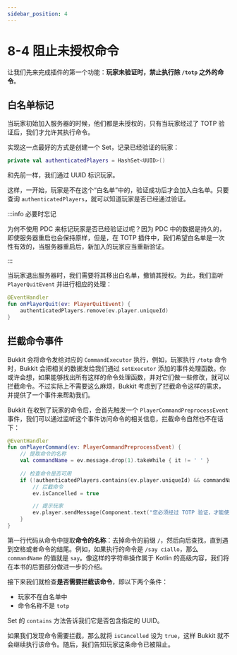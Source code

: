 ```yaml
---
sidebar_position: 4
---
```


# 8-4 阻止未授权命令

让我们先来完成插件的第一个功能：**玩家未验证时，禁止执行除 `/totp` 之外的命令**。

## 白名单标记

当玩家初始加入服务器的时候，他们都是未授权的，只有当玩家经过了 TOTP 验证后，我们才允许其执行命令。

实现这一点最好的方式是创建一个 Set，记录已经验证的玩家：

```kotlin
private val authenticatedPlayers = HashSet<UUID>()
```

和先前一样，我们通过 UUID 标识玩家。

这样，一开始，玩家是不在这个“白名单”中的，验证成功后才会加入白名单。只要查询 `authenticatedPlayers`，就可以知道玩家是否已经通过验证。

:::info 必要时忘记

为何不使用 PDC 来标记玩家是否已经验证过呢？因为 PDC 中的数据是持久的，即使服务器重启也会保持原样，但是，在 TOTP 插件中，我们希望白名单是一次性有效的，当服务器重启后，新加入的玩家应当重新验证。

:::

当玩家退出服务器时，我们需要将其移出白名单，撤销其授权。为此，我们监听 `PlayerQuitEvent` 并进行相应的处理：

```kotlin
@EventHandler
fun onPlayerQuit(ev: PlayerQuitEvent) {
    authenticatedPlayers.remove(ev.player.uniqueId)
}
```

## 拦截命令事件

Bukkit 会将命令发给对应的 `CommandExecutor` 执行，例如，玩家执行 `/totp` 命令时，Bukkit 会把相关的数据发给我们通过 `setExecutor` 添加的事件处理函数。你或许会想，如果能够找出所有这样的命令处理函数，并对它们做一些修改，就可以拦截命令。不过实际上不需要这么麻烦，Bukkit 考虑到了拦截命令这样的需求，并提供了一个事件来帮助我们。

Bukkit 在收到了玩家的命令后，会首先触发一个 `PlayerCommandPreprocessEvent` 事件，我们可以通过监听这个事件访问命令的相关信息，拦截命令自然也不在话下：

```kotlin
@EventHandler
fun onPlayerCommand(ev: PlayerCommandPreprocessEvent) {
    // 提取命令的名称
    val commandName = ev.message.drop(1).takeWhile { it != ' ' }
    
    // 检查命令是否可用
    if (!authenticatedPlayers.contains(ev.player.uniqueId) && commandName != "totp") {
        // 拦截命令
        ev.isCancelled = true

        // 提示玩家
        ev.player.sendMessage(Component.text("您必须经过 TOTP 验证，才能使用命令。"))
    }
}
```

第一行代码从命令中提取**命令的名称**：去掉命令的前缀 `/`，然后向后查找，直到遇到空格或者命令的结尾。例如，如果执行的命令是 `/say ciallo`，那么 `commandName` 的值就是 `say`。像这样的字符串操作属于 Kotlin 的高级内容，我们将在本书的后面部分做进一步的介绍。

接下来我们就检查**是否需要拦截该命令**，即以下两个条件：

- 玩家不在白名单中
- 命令名称不是 `totp`

Set 的 `contains` 方法告诉我们它是否包含指定的 UUID。

如果我们发现命令需要拦截，那么就将 `isCancelled` 设为 `true`，这样 Bukkit 就不会继续执行该命令。随后，我们告知玩家这条命令已被阻止。
